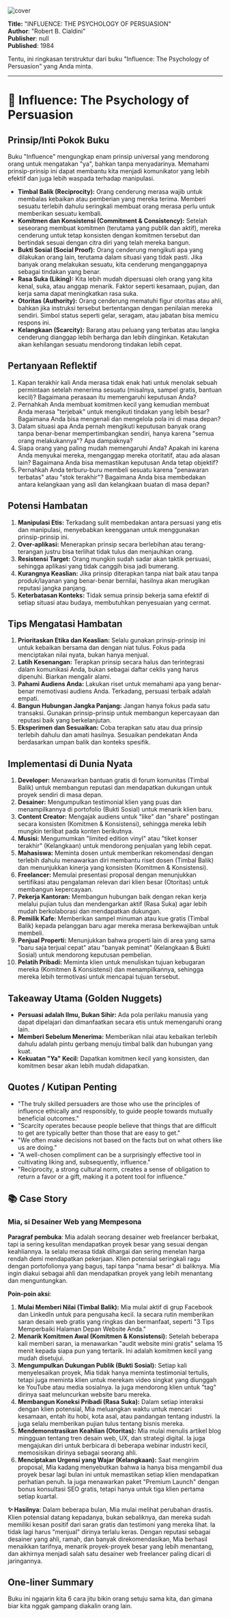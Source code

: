 
![cover](https://dummyimage.com/60x80/ffd9ff/7375ab.jpg)



**Title:** "INFLUENCE: THE PSYCHOLOGY OF PERSUASION"  
**Author**: "Robert B. Cialdini"  
**Publisher**: null  
**Published**: 1984  

Tentu, ini ringkasan terstruktur dari buku "Influence: The Psychology of Persuasion" yang Anda minta.

---

# 📖 Influence: The Psychology of Persuasion

## Prinsip/Inti Pokok Buku
Buku "Influence" mengungkap enam prinsip universal yang mendorong orang untuk mengatakan "ya", bahkan tanpa menyadarinya. Memahami prinsip-prinsip ini dapat membantu kita menjadi komunikator yang lebih efektif dan juga lebih waspada terhadap manipulasi.

-   **Timbal Balik (Reciprocity):** Orang cenderung merasa wajib untuk membalas kebaikan atau pemberian yang mereka terima. Memberi sesuatu terlebih dahulu seringkali membuat orang merasa perlu untuk memberikan sesuatu kembali.
-   **Komitmen dan Konsistensi (Commitment & Consistency):** Setelah seseorang membuat komitmen (terutama yang publik dan aktif), mereka cenderung untuk tetap konsisten dengan komitmen tersebut dan bertindak sesuai dengan citra diri yang telah mereka bangun.
-   **Bukti Sosial (Social Proof):** Orang cenderung mengikuti apa yang dilakukan orang lain, terutama dalam situasi yang tidak pasti. Jika banyak orang melakukan sesuatu, kita cenderung menganggapnya sebagai tindakan yang benar.
-   **Rasa Suka (Liking):** Kita lebih mudah dipersuasi oleh orang yang kita kenal, suka, atau anggap menarik. Faktor seperti kesamaan, pujian, dan kerja sama dapat meningkatkan rasa suka.
-   **Otoritas (Authority):** Orang cenderung mematuhi figur otoritas atau ahli, bahkan jika instruksi tersebut bertentangan dengan penilaian mereka sendiri. Simbol status seperti gelar, seragam, atau jabatan bisa memicu respons ini.
-   **Kelangkaan (Scarcity):** Barang atau peluang yang terbatas atau langka cenderung dianggap lebih berharga dan lebih diinginkan. Ketakutan akan kehilangan sesuatu mendorong tindakan lebih cepat.

## Pertanyaan Reflektif
1.  Kapan terakhir kali Anda merasa tidak enak hati untuk menolak sebuah permintaan setelah menerima sesuatu (misalnya, sampel gratis, bantuan kecil)? Bagaimana perasaan itu memengaruhi keputusan Anda?
2.  Pernahkah Anda membuat komitmen kecil yang kemudian membuat Anda merasa "terjebak" untuk mengikuti tindakan yang lebih besar? Bagaimana Anda bisa mengenali dan mengelola pola ini di masa depan?
3.  Dalam situasi apa Anda pernah mengikuti keputusan banyak orang tanpa benar-benar mempertimbangkan sendiri, hanya karena "semua orang melakukannya"? Apa dampaknya?
4.  Siapa orang yang paling mudah memengaruhi Anda? Apakah ini karena Anda menyukai mereka, menganggap mereka otoritatif, atau ada alasan lain? Bagaimana Anda bisa memastikan keputusan Anda tetap objektif?
5.  Pernahkah Anda terburu-buru membeli sesuatu karena "penawaran terbatas" atau "stok terakhir"? Bagaimana Anda bisa membedakan antara kelangkaan yang asli dan kelangkaan buatan di masa depan?

## Potensi Hambatan
1.  **Manipulasi Etis:** Terkadang sulit membedakan antara persuasi yang etis dan manipulasi, menyebabkan keengganan untuk menggunakan prinsip-prinsip ini.
2.  **Over-aplikasi:** Menerapkan prinsip secara berlebihan atau terang-terangan justru bisa terlihat tidak tulus dan menjauhkan orang.
3.  **Resistensi Target:** Orang mungkin sudah sadar akan taktik persuasi, sehingga aplikasi yang tidak canggih bisa jadi bumerang.
4.  **Kurangnya Keaslian:** Jika prinsip diterapkan tanpa niat baik atau tanpa produk/layanan yang benar-benar bernilai, hasilnya akan merugikan reputasi jangka panjang.
5.  **Keterbatasan Konteks:** Tidak semua prinsip bekerja sama efektif di setiap situasi atau budaya, membutuhkan penyesuaian yang cermat.

## Tips Mengatasi Hambatan
1.  **Prioritaskan Etika dan Keaslian:** Selalu gunakan prinsip-prinsip ini untuk kebaikan bersama dan dengan niat tulus. Fokus pada menciptakan nilai nyata, bukan hanya menjual.
2.  **Latih Kesenangan:** Terapkan prinsip secara halus dan terintegrasi dalam komunikasi Anda, bukan sebagai daftar ceklis yang harus dipenuhi. Biarkan mengalir alami.
3.  **Pahami Audiens Anda:** Lakukan riset untuk memahami apa yang benar-benar memotivasi audiens Anda. Terkadang, persuasi terbaik adalah empati.
4.  **Bangun Hubungan Jangka Panjang:** Jangan hanya fokus pada satu transaksi. Gunakan prinsip-prinsip untuk membangun kepercayaan dan reputasi baik yang berkelanjutan.
5.  **Eksperimen dan Sesuaikan:** Coba terapkan satu atau dua prinsip terlebih dahulu dan amati hasilnya. Sesuaikan pendekatan Anda berdasarkan umpan balik dan konteks spesifik.

## Implementasi di Dunia Nyata
1.  **Developer:** Menawarkan bantuan gratis di forum komunitas (Timbal Balik) untuk membangun reputasi dan mendapatkan dukungan untuk proyek sendiri di masa depan.
2.  **Desainer:** Mengumpulkan testimonial klien yang puas dan menampilkannya di portofolio (Bukti Sosial) untuk menarik klien baru.
3.  **Content Creator:** Mengajak audiens untuk "like" dan "share" postingan secara konsisten (Komitmen & Konsistensi), sehingga mereka lebih mungkin terlibat pada konten berikutnya.
4.  **Musisi:** Mengumumkan "limited edition vinyl" atau "tiket konser terakhir" (Kelangkaan) untuk mendorong penjualan yang lebih cepat.
5.  **Mahasiswa:** Meminta dosen untuk memberikan rekomendasi dengan terlebih dahulu menawarkan diri membantu riset dosen (Timbal Balik) dan menunjukkan kinerja yang konsisten (Komitmen & Konsistensi).
6.  **Freelancer:** Memulai presentasi proposal dengan menunjukkan sertifikasi atau pengalaman relevan dari klien besar (Otoritas) untuk membangun kepercayaan.
7.  **Pekerja Kantoran:** Membangun hubungan baik dengan rekan kerja melalui pujian tulus dan mendengarkan aktif (Rasa Suka) agar lebih mudah berkolaborasi dan mendapatkan dukungan.
8.  **Pemilik Kafe:** Memberikan sampel minuman atau kue gratis (Timbal Balik) kepada pelanggan baru agar mereka merasa berkewajiban untuk membeli.
9.  **Penjual Properti:** Menunjukkan bahwa properti lain di area yang sama "baru saja terjual cepat" atau "banyak peminat" (Kelangkaan & Bukti Sosial) untuk mendorong keputusan pembelian.
10. **Pelatih Pribadi:** Meminta klien untuk menuliskan tujuan kebugaran mereka (Komitmen & Konsistensi) dan menampilkannya, sehingga mereka lebih termotivasi untuk mencapai tujuan tersebut.

## Takeaway Utama (Golden Nuggets)

-   **Persuasi adalah Ilmu, Bukan Sihir:** Ada pola perilaku manusia yang dapat dipelajari dan dimanfaatkan secara etis untuk memengaruhi orang lain.
-   **Memberi Sebelum Menerima:** Memberikan nilai atau kebaikan terlebih dahulu adalah pintu gerbang menuju timbal balik dan hubungan yang kuat.
-   **Kekuatan "Ya" Kecil:** Dapatkan komitmen kecil yang konsisten, dan komitmen besar akan lebih mudah didapatkan.

## Quotes / Kutipan Penting

-   "The truly skilled persuaders are those who use the principles of influence ethically and responsibly, to guide people towards mutually beneficial outcomes."
-   "Scarcity operates because people believe that things that are difficult to get are typically better than those that are easy to get."
-   "We often make decisions not based on the facts but on what others like us are doing."
-   "A well-chosen compliment can be a surprisingly effective tool in cultivating liking and, subsequently, influence."
-   "Reciprocity, a strong cultural norm, creates a sense of obligation to return a favor or a gift, making it a potent tool for influence."

## 📚 Case Story

### Mia, si Desainer Web yang Mempesona

**Paragraf pembuka**: Mia adalah seorang desainer web freelancer berbakat, tapi ia sering kesulitan mendapatkan proyek besar yang sesuai dengan keahliannya. Ia selalu merasa tidak dihargai dan sering menelan harga rendah demi mendapatkan pekerjaan. Klien potensial seringkali ragu dengan portofolionya yang bagus, tapi tanpa "nama besar" di baliknya. Mia ingin diakui sebagai ahli dan mendapatkan proyek yang lebih menantang dan menguntungkan.

**Poin-poin aksi**:
1.  **Mulai Memberi Nilai (Timbal Balik):** Mia mulai aktif di grup Facebook dan LinkedIn untuk para pengusaha kecil. Ia secara rutin memberikan saran desain web gratis yang ringkas dan bermanfaat, seperti "3 Tips Memperbaiki Halaman Depan Website Anda."
2.  **Menarik Komitmen Awal (Komitmen & Konsistensi):** Setelah beberapa kali memberi saran, ia menawarkan "audit website mini gratis" selama 15 menit kepada siapa pun yang tertarik. Ini adalah komitmen kecil yang mudah disetujui.
3.  **Mengumpulkan Dukungan Publik (Bukti Sosial):** Setiap kali menyelesaikan proyek, Mia tidak hanya meminta testimonial tertulis, tetapi juga meminta klien untuk merekam video singkat yang diunggah ke YouTube atau media sosialnya. Ia juga mendorong klien untuk "tag" dirinya saat meluncurkan website baru mereka.
4.  **Membangun Koneksi Pribadi (Rasa Suka):** Dalam setiap interaksi dengan klien potensial, Mia meluangkan waktu untuk mencari kesamaan, entah itu hobi, kota asal, atau pandangan tentang industri. Ia juga selalu memberikan pujian tulus tentang bisnis mereka.
5.  **Mendemonstrasikan Keahlian (Otoritas):** Mia mulai menulis artikel blog mingguan tentang tren desain web, UX, dan strategi digital. Ia juga mengajukan diri untuk berbicara di beberapa webinar industri kecil, memosisikan dirinya sebagai seorang ahli.
6.  **Menciptakan Urgensi yang Wajar (Kelangkaan):** Saat mengirim proposal, Mia kadang menyebutkan bahwa ia hanya bisa mengambil dua proyek besar lagi bulan ini untuk memastikan setiap klien mendapatkan perhatian penuh. Ia juga menawarkan paket "Premium Launch" dengan bonus konsultasi SEO gratis, tetapi hanya untuk tiga klien pertama setiap kuartal.

**✨ Hasilnya**: Dalam beberapa bulan, Mia mulai melihat perubahan drastis. Klien potensial datang kepadanya, bukan sebaliknya, dan mereka sudah memiliki kesan positif dari saran gratis dan testimoni yang mereka lihat. Ia tidak lagi harus "menjual" dirinya terlalu keras. Dengan reputasi sebagai desainer yang ahli, ramah, dan banyak direkomendasikan, Mia berhasil menaikkan tarifnya, menarik proyek-proyek besar yang lebih menantang, dan akhirnya menjadi salah satu desainer web freelancer paling dicari di jaringannya.

## One-liner Summary
Buku ini ngajarin kita 6 cara jitu bikin orang setuju sama kita, dan gimana biar kita nggak gampang diakalin orang lain.
